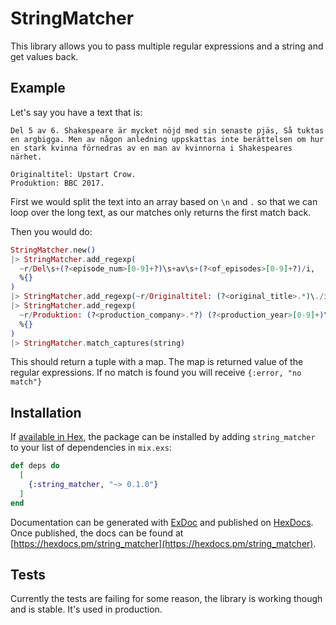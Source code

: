 # StringMatcher

This library allows you to pass multiple regular expressions and a string and get values back.

## Example

Let's say you have a text that is:

```
Del 5 av 6. Shakespeare är mycket nöjd med sin senaste pjäs, Så tuktas en argbigga. Men av någon anledning uppskattas inte berättelsen om hur en stark kvinna förnedras av en man av kvinnorna i Shakespeares närhet.

Originaltitel: Upstart Crow.
Produktion: BBC 2017.
```

First we would split the text into an array based on `\n` and `.` so that we can loop over the long text, as our matches only returns the first match back.

Then you would do:

```elixir
StringMatcher.new()
|> StringMatcher.add_regexp(
  ~r/Del\s+(?<episode_num>[0-9]+?)\s+av\s+(?<of_episodes>[0-9]+?)/i,
  %{}
)
|> StringMatcher.add_regexp(~r/Originaltitel: (?<original_title>.*)\./i, %{})
|> StringMatcher.add_regexp(
  ~r/Produktion: (?<production_company>.*?) (?<production_year>[0-9]+)\./i,
  %{}
)
|> StringMatcher.match_captures(string)
```

This should return a tuple with a map. The map is returned value of the regular expressions.
If no match is found you will receive `{:error, "no match"}`

## Installation

If [available in Hex](https://hex.pm/docs/publish), the package can be installed
by adding `string_matcher` to your list of dependencies in `mix.exs`:

```elixir
def deps do
  [
    {:string_matcher, "~> 0.1.0"}
  ]
end
```

Documentation can be generated with [ExDoc](https://github.com/elixir-lang/ex_doc)
and published on [HexDocs](https://hexdocs.pm). Once published, the docs can
be found at [https://hexdocs.pm/string_matcher](https://hexdocs.pm/string_matcher).

## Tests

Currently the tests are failing for some reason, the library is working though and is stable.
It's used in production.
